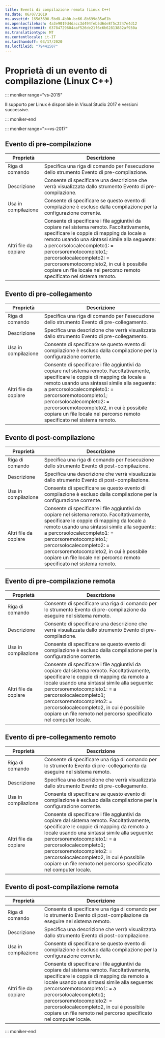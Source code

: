 ```yaml
---
title: Eventi di compilazione remota (Linux C++)
ms.date: 06/07/2019
ms.assetid: 165d3690-5bd8-4b0b-bc66-8b699d85a61b
ms.openlocfilehash: 4a3e9019d4dacc3d494feb5d6de8f5c2247e4d12
ms.sourcegitcommit: 63784729604aaf526de21f6c6b62813882af930a
ms.translationtype: MT
ms.contentlocale: it-IT
ms.lasthandoff: 03/17/2020
ms.locfileid: "79441507"
---
```

# <a name="build-event-properties-linux-c"></a>Proprietà di un evento di compilazione (Linux C++)

::: moniker range="vs-2015"

Il supporto per Linux è disponibile in Visual Studio 2017 e versioni successive.

::: moniker-end

::: moniker range=">=vs-2017"

## <a name="pre-build-event"></a>Evento di pre-compilazione

| Proprietà | Descrizione |
|--|--|
| Riga di comando | Specifica una riga di comando per l'esecuzione dello strumento Evento di pre-compilazione. |
| Descrizione | Consente di specificare una descrizione che verrà visualizzata dallo strumento Evento di pre-compilazione. |
| Usa in compilazione | Consente di specificare se questo evento di compilazione è escluso dalla compilazione per la configurazione corrente. |
| Altri file da copiare | Consente di specificare i file aggiuntivi da copiare nel sistema remoto. Facoltativamente, specificare le coppie di mapping da locale a remoto usando una sintassi simile alla seguente: a percorsolocalecompleto1: = percorsoremotocompleto1; percorsolocalecompleto2: = percorsoremotocompleto2, in cui è possibile copiare un file locale nel percorso remoto specificato nel sistema remoto. |

## <a name="pre-link-event"></a>Evento di pre-collegamento

| Proprietà | Descrizione |
|--|--|
| Riga di comando | Specifica una riga di comando per l'esecuzione dello strumento Evento di pre-collegamento. |
| Descrizione | Specifica una descrizione che verrà visualizzata dallo strumento Evento di pre-collegamento. |
| Usa in compilazione | Consente di specificare se questo evento di compilazione è escluso dalla compilazione per la configurazione corrente. |
| Altri file da copiare | Consente di specificare i file aggiuntivi da copiare nel sistema remoto. Facoltativamente, specificare le coppie di mapping da locale a remoto usando una sintassi simile alla seguente: a percorsolocalecompleto1: = percorsoremotocompleto1; percorsolocalecompleto2: = percorsoremotocompleto2, in cui è possibile copiare un file locale nel percorso remoto specificato nel sistema remoto. |

## <a name="post-build-event"></a>Evento di post-compilazione

| Proprietà | Descrizione |
|--|--|
| Riga di comando | Specifica una riga di comando per l'esecuzione dello strumento Evento di post-compilazione. |
| Descrizione | Specifica una descrizione che verrà visualizzata dallo strumento Evento di post-compilazione. |
| Usa in compilazione | Consente di specificare se questo evento di compilazione è escluso dalla compilazione per la configurazione corrente. |
| Altri file da copiare | Consente di specificare i file aggiuntivi da copiare nel sistema remoto. Facoltativamente, specificare le coppie di mapping da locale a remoto usando una sintassi simile alla seguente: a percorsolocalecompleto1: = percorsoremotocompleto1; percorsolocalecompleto2: = percorsoremotocompleto2, in cui è possibile copiare un file locale nel percorso remoto specificato nel sistema remoto. |

## <a name="remote-pre-build-event"></a>Evento di pre-compilazione remota

| Proprietà | Descrizione |
|--|--|
| Riga di comando | Consente di specificare una riga di comando per lo strumento Evento di pre-compilazione da eseguire nel sistema remoto. |
| Descrizione | Consente di specificare una descrizione che verrà visualizzata dallo strumento Evento di pre-compilazione. |
| Usa in compilazione | Consente di specificare se questo evento di compilazione è escluso dalla compilazione per la configurazione corrente. |
| Altri file da copiare | Consente di specificare i file aggiuntivi da copiare dal sistema remoto. Facoltativamente, specificare le coppie di mapping da remoto a locale usando una sintassi simile alla seguente: percorsoremotocompleto1: = a percorsolocalecompleto1; percorsoremotocompleto2: = percorsolocalecompleto2, in cui è possibile copiare un file remoto nel percorso specificato nel computer locale. |

## <a name="remote-pre-link-event"></a>Evento di pre-collegamento remoto

| Proprietà | Descrizione |
|--|--|
| Riga di comando | Consente di specificare una riga di comando per lo strumento Evento di pre-collegamento da eseguire nel sistema remoto. |
| Descrizione | Specifica una descrizione che verrà visualizzata dallo strumento Evento di pre-collegamento. |
| Usa in compilazione | Consente di specificare se questo evento di compilazione è escluso dalla compilazione per la configurazione corrente. |
| Altri file da copiare | Consente di specificare i file aggiuntivi da copiare dal sistema remoto. Facoltativamente, specificare le coppie di mapping da remoto a locale usando una sintassi simile alla seguente: percorsoremotocompleto1: = a percorsolocalecompleto1; percorsoremotocompleto2: = percorsolocalecompleto2, in cui è possibile copiare un file remoto nel percorso specificato nel computer locale. |

## <a name="remote-post-build-event"></a>Evento di post-compilazione remota

| Proprietà | Descrizione |
|--|--|
| Riga di comando | Consente di specificare una riga di comando per lo strumento Evento di post-compilazione da eseguire nel sistema remoto. |
| Descrizione | Specifica una descrizione che verrà visualizzata dallo strumento Evento di post-compilazione. |
| Usa in compilazione | Consente di specificare se questo evento di compilazione è escluso dalla compilazione per la configurazione corrente. |
| Altri file da copiare | Consente di specificare i file aggiuntivi da copiare dal sistema remoto. Facoltativamente, specificare le coppie di mapping da remoto a locale usando una sintassi simile alla seguente: percorsoremotocompleto1: = a percorsolocalecompleto1; percorsoremotocompleto2: = percorsolocalecompleto2, in cui è possibile copiare un file remoto nel percorso specificato nel computer locale. |

::: moniker-end
